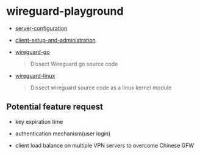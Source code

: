 # wireguard-playground

- [server-configuration](./server-configuration.md)

- [client-setup-and-administration](./client-setup-and-administration.md)

- [wireguard-go](./wireguard-go.md)

    > Dissect Wireguard go source code

- [wireguard-linux](./wireguard-linux.md)

    > Dissect wireguard source code as a linux kernel module


## Potential feature request

- key expiration time

- authentication mechanism(user login)

- client load balance on multiple VPN servers to overcome Chinese GFW

